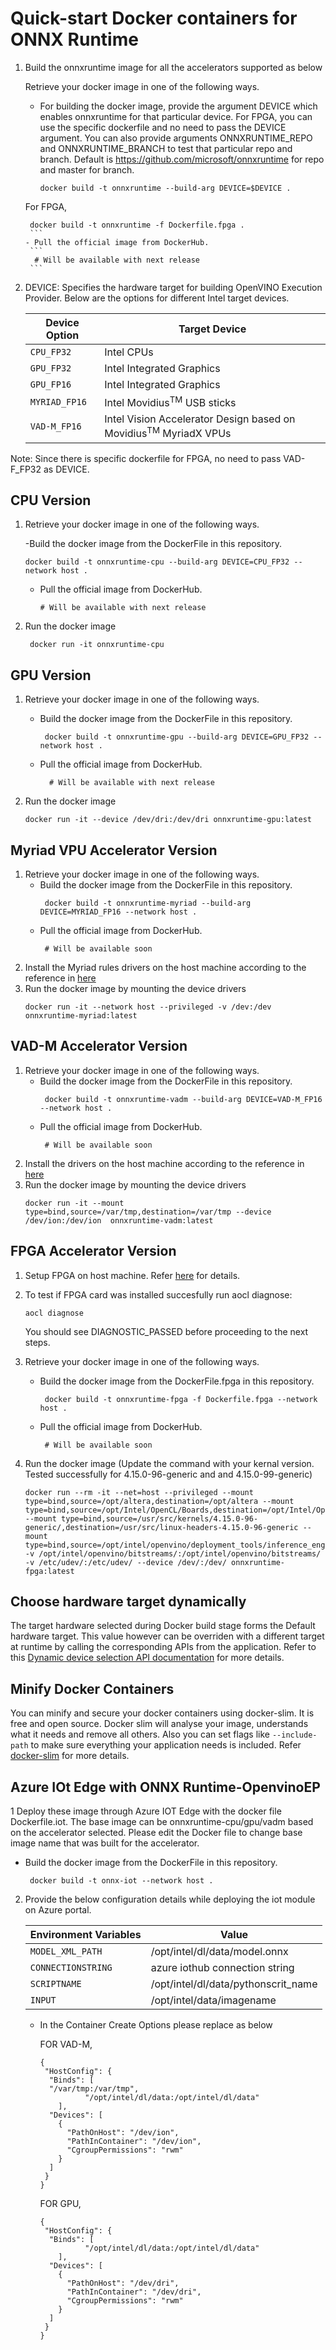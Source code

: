 # Quick-start Docker containers for ONNX Runtime
1. Build the onnxruntime image for all the accelerators supported as below 

   Retrieve your docker image in one of the following ways.

    -  For building the docker image, provide the argument DEVICE which enables onnxruntime for that particular device. For FPGA, you can use the specific dockerfile and no need to pass the DEVICE argument. You can also provide arguments ONNXRUNTIME_REPO and ONNXRUNTIME_BRANCH to test that particular repo and branch. Default is https://github.com/microsoft/onnxruntime for repo and master for branch.
       ```
       docker build -t onnxruntime --build-arg DEVICE=$DEVICE .
       ```
      For FPGA,
      ```
       docker build -t onnxruntime -f Dockerfile.fpga .
       ```
    - Pull the official image from DockerHub.
       ```
     	# Will be available with next release
       ```   

2. DEVICE: Specifies the hardware target for building OpenVINO Execution Provider. Below are the options for different Intel target devices.

	| Device Option | Target Device |
	| --------- | -------- |
	| <code>CPU_FP32</code> | Intel<sup></sup> CPUs |
	| <code>GPU_FP32</code> |Intel<sup></sup> Integrated Graphics |
	| <code>GPU_FP16</code> | Intel<sup></sup> Integrated Graphics |
	| <code>MYRIAD_FP16</code> | Intel<sup></sup> Movidius<sup>TM</sup> USB sticks |
	| <code>VAD-M_FP16</code> | Intel<sup></sup> Vision Accelerator Design based on Movidius<sup>TM</sup> MyriadX VPUs |
  Note: Since there is specific dockerfile for FPGA, no need to pass VAD-F_FP32 as DEVICE. 
## CPU Version 

1. Retrieve your docker image in one of the following ways.

   -Build the docker image from the DockerFile in this repository. 
     
     ```
     docker build -t onnxruntime-cpu --build-arg DEVICE=CPU_FP32 --network host .
     ```
   - Pull the official image from DockerHub.
     ```
     # Will be available with next release
     ```
2. Run the docker image
    ```
     docker run -it onnxruntime-cpu
    ```

## GPU Version

1. Retrieve your docker image in one of the following ways. 
   - Build the docker image from the DockerFile in this repository.
     ``` 
      docker build -t onnxruntime-gpu --build-arg DEVICE=GPU_FP32 --network host . 
     ```
   - Pull the official image from DockerHub.
     ```
       # Will be available with next release
     ```

2. Run the docker image
    ```
    docker run -it --device /dev/dri:/dev/dri onnxruntime-gpu:latest
    ```
## Myriad VPU Accelerator Version 

1. Retrieve your docker image in one of the following ways. 
   - Build the docker image from the DockerFile in this repository.
     ``` 
      docker build -t onnxruntime-myriad --build-arg DEVICE=MYRIAD_FP16 --network host . 
     ```
   - Pull the official image from DockerHub.
     ```
      # Will be available soon
     ```
2. Install the Myriad rules drivers on the host machine according to the reference in [here](https://docs.openvinotoolkit.org/latest/_docs_install_guides_installing_openvino_linux.html#additional-NCS-steps)
3. Run the docker image by mounting the device drivers
    ```
    docker run -it --network host --privileged -v /dev:/dev  onnxruntime-myriad:latest
    ```
## VAD-M Accelerator Version 

1. Retrieve your docker image in one of the following ways. 
   - Build the docker image from the DockerFile in this repository.
     ``` 
      docker build -t onnxruntime-vadm --build-arg DEVICE=VAD-M_FP16 --network host . 
     ```
   - Pull the official image from DockerHub.
     ```
      # Will be available soon
     ```
2. Install the drivers on the host machine according to the reference in [here](https://docs.openvinotoolkit.org/latest/_docs_install_guides_installing_openvino_linux_ivad_vpu.html)
3. Run the docker image by mounting the device drivers
    ```
    docker run -it --mount type=bind,source=/var/tmp,destination=/var/tmp --device /dev/ion:/dev/ion  onnxruntime-vadm:latest
    ```

## FPGA Accelerator Version 

1. Setup FPGA on host machine. Refer [here](https://docs.openvinotoolkit.org/2020.2/_docs_install_guides_VisionAcceleratorFPGA_Configure.html) for details.
2. To test if FPGA card was installed succesfully run aocl diagnose:
    ```
    aocl diagnose
    ```
   You should see DIAGNOSTIC_PASSED before proceeding to the next steps.
3. Retrieve your docker image in one of the following ways. 
   - Build the docker image from the DockerFile.fpga in this repository.
     ``` 
      docker build -t onnxruntime-fpga -f Dockerfile.fpga --network host .  
     ```
   - Pull the official image from DockerHub.
     ```
      # Will be available soon
     ```

4. Run the docker image (Update the command with your kernal version. Tested successfully for 4.15.0-96-generic and and 4.15.0-99-generic)
    ```
    docker run --rm -it --net=host --privileged --mount type=bind,source=/opt/altera,destination=/opt/altera --mount type=bind,source=/opt/Intel/OpenCL/Boards,destination=/opt/Intel/OpenCL/Boards --mount type=bind,source=/usr/src/kernels/4.15.0-96-generic/,destination=/usr/src/linux-headers-4.15.0-96-generic --mount type=bind,source=/opt/intel/openvino/deployment_tools/inference_engine/lib/intel64/,destination=/opt/intel/openvino/deployment_tools/inference_engine/lib/intel64/ -v /opt/intel/openvino/bitstreams/:/opt/intel/openvino/bitstreams/ -v /etc/udev/:/etc/udev/ --device /dev/:/dev/ onnxruntime-fpga:latest
    ```

## Choose hardware target dynamically
The target hardware selected during Docker build stage forms the Default hardware target. This value however can be overriden with a different target at runtime by calling the corresponding APIs from the application. Refer to this [Dynamic device selection API documentation](https://github.com/intel/onnxruntime/blob/openvino-ep-v2/docs/execution_providers/OpenVINO-ExecutionProvider.md#dynamic-device-selection) for more details.

## Minify Docker Containers
You can minify and secure your docker containers using docker-slim. It is free and open source. Docker slim will analyse your image, understands what it needs and remove all others. Also you can set flags like `--include-path` to make sure everything your application needs is included. Refer [docker-slim](https://github.com/docker-slim/docker-slim) for more details.

## Azure IOt Edge with ONNX Runtime-OpenvinoEP

1 Deploy these image through Azure IOT Edge with the docker file Dockerfile.iot. The base image can be onnxruntime-cpu/gpu/vadm based on the accelerator selected. Please edit the Docker file to change base image name that was built for the accelerator.

   - Build the docker image from the DockerFile in this repository.
     ``` 
      docker build -t onnx-iot --network host .
     ```
2. Provide the below configuration details while deploying the iot module on Azure portal. 

	|Environment Variables | Value |
	| --------- | -------- |
	| <code>MODEL_XML_PATH</code> | /opt/intel/dl/data/model.onnx |
	| <code>CONNECTIONSTRING</code> |azure iothub connection string |
	| <code>SCRIPTNAME</code> | /opt/intel/dl/data/pythonscrit_name |
	| <code>INPUT</code> | /opt/intel/data/imagename |
	

   - In the Container Create Options please replace as below

     FOR VAD-M,
  
      ```
      {
       "HostConfig": {
	    "Binds": [
		"/var/tmp:/var/tmp",
                "/opt/intel/dl/data:/opt/intel/dl/data"
	      ],
	    "Devices": [
	      {
			"PathOnHost": "/dev/ion",
			"PathInContainer": "/dev/ion",
			"CgroupPermissions": "rwm"
	      }
	    ]
	   }
	 }
       ```
      FOR GPU,
  
      ```
      {
       "HostConfig": {
	    "Binds": [
             	"/opt/intel/dl/data:/opt/intel/dl/data"
	      ],
	    "Devices": [
	      {
			"PathOnHost": "/dev/dri",
			"PathInContainer": "/dev/dri",
			"CgroupPermissions": "rwm"
	      }
	    ]
	   }
	 }
       ```
	

